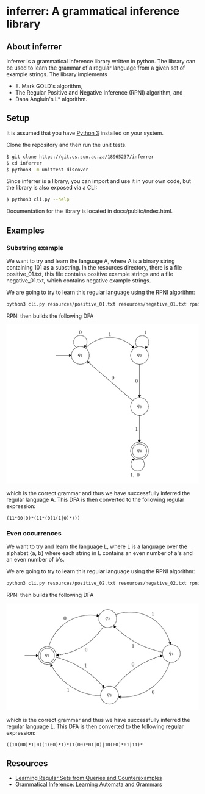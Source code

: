 # inferrer: A grammatical inference library

## About inferrer
Inferrer is a grammatical inference library written in python. The library can be
used to learn the grammar of a regular language from a given set of example strings. The
library implements 

* E. Mark GOLD's algorithm,
* The Regular Positive and Negative Inference (RPNI) algorithm, and
* Dana Angluin's L* algorithm.

## Setup
It is assumed that you have [Python 3](https://www.python.org/downloads/release/python-352/) installed on your system.

Clone the repository and then run the unit tests.
```bash
$ git clone https://git.cs.sun.ac.za/18965237/inferrer
$ cd inferrer
$ python3 -m unittest discover
```
Since inferrer is a library, you can import and use it in your own code, but the library
is also exposed via a CLI:
```bash
$ python3 cli.py --help
```

Documentation for the library is located in docs/public/index.html.

## Examples

### Substring example

We want to try and learn the language A, where A is a binary string containing 101 as a substring.
In the resources directory, there is a file positive_01.txt, this file contains positive example
strings and a file negative_01.txt, which contains negative example strings.

We are going to try to learn this regular language using the RPNI algorithm:
```bash
python3 cli.py resources/positive_01.txt resources/negative_01.txt rpni
```
RPNI then builds the following DFA

![](resources/dfa_01.png)

which is the correct grammar and thus we have successfully inferred the regular language A.
This DFA is then converted to the following regular expression:
```text
(11*00|0)*(11*(0(1(1|0)*)))
```

### Even occurrences
We want to try and learn the language L, where L is a language over the alphabet {a, b} where each string in L contains an even number of a's and an even number of b's.

We are going to try to learn this regular language using the RPNI algorithm:
```bash
python3 cli.py resources/positive_02.txt resources/negative_02.txt rpni
```
RPNI then builds the following DFA

![](resources/dfa_02.png)

which is the correct grammar and thus we have successfully inferred the regular language L.
This DFA is then converted to the following regular expression:
```text
((10(00)*1|0)(1(00)*1)*(1(00)*01|0)|10(00)*01|11)*
```

## Resources

* [Learning Regular Sets from Queries and Counterexamples](https://www.sciencedirect.com/science/article/pii/0890540187900526)
* [Grammatical Inference: Learning Automata and Grammars](http://www.cambridge.org/gb/academic/subjects/computer-science/pattern-recognition-and-machine-learning/grammatical-inference-learning-automata-and-grammars?format=HB#hUi22RWdy3vfxPdp.97)

